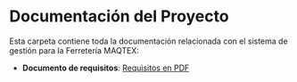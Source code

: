 # Documentación del Proyecto

Esta carpeta contiene toda la documentación relacionada con el sistema de gestión para la Ferretería MAQTEX:
- **Documento de requisitos**: [Requisitos en PDF](DOCUMENTO_FINAL_MAQTEX[1].pdf)
